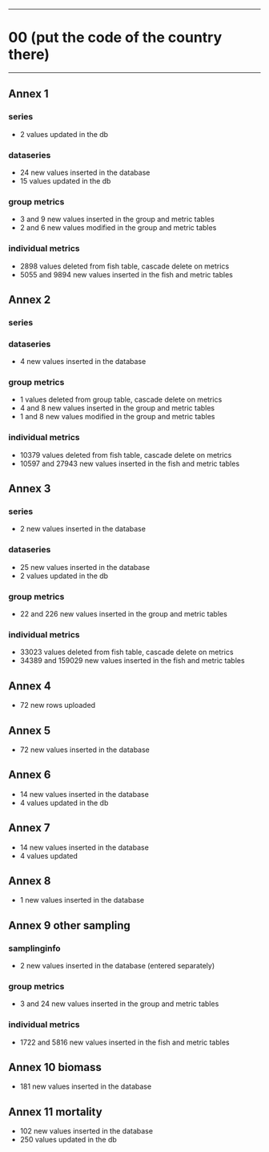 -----------------------------------------------------------
# 00 (put the code of the country there) 
-----------------------------------------------------------

## Annex 1

### series
* 2 values updated in the db

### dataseries
* 24 new values inserted in the database
* 15 values updated in the db

### group metrics
*  3 and 9 new values inserted in the group and metric tables
*  2 and 6 new values modified in the group and metric tables

### individual metrics
* 2898 values deleted from fish table, cascade delete on metrics
*  5055 and 9894 new values inserted in the fish and metric tables
## Annex 2

### series

### dataseries
*  4 new values inserted in the database

### group metrics
*  1 values deleted from group table, cascade delete on metrics
*  4 and 8 new values inserted in the group and metric tables
*  1 and 8 new values modified in the group and metric tables

### individual metrics
* 10379 values deleted from fish table, cascade delete on metrics
* 10597 and 27943 new values inserted in the fish and metric tables

## Annex 3

### series
*  2 new values inserted in the database
### dataseries
*  25 new values inserted in the database
*  2 values updated in the db

### group metrics
*  22 and 226 new values inserted in the group and metric tables

### individual metrics
* 33023 values deleted from fish table, cascade delete on metrics
* 34389 and 159029 new values inserted in the fish and metric tables


## Annex 4

* 72 new rows uploaded

## Annex 5
* 72 new values inserted in the database


## Annex 6

*  14 new values inserted in the database
*  4 values updated in the db

## Annex 7
* 14 new values inserted in the database
* 4 values updated 


## Annex 8

*  1 new values inserted in the database

## Annex 9 other sampling

### samplinginfo
*  2 new values inserted in the database
(entered separately)
### group metrics
*  3 and 24 new values inserted in the group and metric tables

### individual metrics
* 1722 and 5816 new values inserted in the fish and metric tables

## Annex 10 biomass
* 181 new values inserted in the database

## Annex 11 mortality
* 102 new values inserted in the database
* 250 values updated in the db

